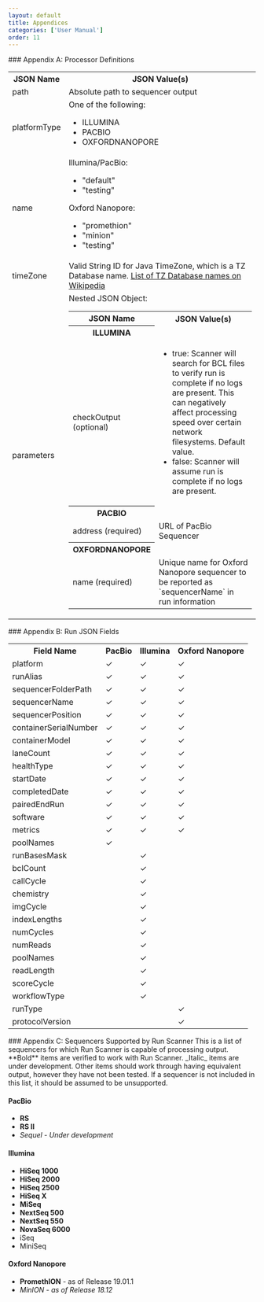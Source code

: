 ```yaml
---
layout: default
title: Appendices
categories: ['User Manual']
order: 11
---
```

<a id="A" />
### Appendix A: Processor Definitions
<table>
	<tr>
		<th>JSON Name</th>
		<th>JSON Value(s)</th>
	</tr>
	<tr>
		<td>path</td>
		<td>Absolute path to sequencer output</td>
	</tr>
	<tr>
		<td>platformType</td>
		<td>One of the following:
		<ul>
			<li>ILLUMINA</li>
			<li>PACBIO</li>
			<li>OXFORDNANOPORE</li>
		</ul></td>
	</tr>
	<tr>
		<td>name</td>
		<td>Illumina/PacBio:
		<ul>
			<li>"default"</li>
			<li>"testing"</li>
		</ul>
		Oxford Nanopore:
		<ul>
			<li>"promethion"</li>
			<li>"minion"</li>
			<li>"testing"</li>
		</ul></td>
	</tr>
	<tr>
		<td>timeZone</td>
		<td>Valid String ID for Java TimeZone, which is a TZ Database name. <a href="https://en.wikipedia.org/wiki/List_of_tz_database_time_zones#List">List of TZ Database names on Wikipedia</a></td>
	</tr>
	<tr>
		<td>parameters</td>
		<td>Nested JSON Object:
		<table>
			<tr>
				<th>JSON Name</th>
				<th>JSON Value(s)</th>
			</tr>
			<tr colspan="2">
				<th>ILLUMINA</th>
			</tr>
			<tr>
				<td>checkOutput (optional)</td>
				<td><ul>
					<li>true: Scanner will search for BCL files to verify run is complete if no logs are present. This can negatively affect processing speed over certain network filesystems. Default value.</li>
					<li>false: Scanner will assume run is complete if no logs are present.</li>
				</ul></td>
			</tr>
			<tr colspan="2">
				<th>PACBIO</th>
			</tr>
			<tr>
				<td>address (required)</td>
				<td>URL of PacBio Sequencer</td>
			</tr>
			<tr colspan="2">
				<th>OXFORDNANOPORE</th>
			</tr>
			<tr>
				<td>name (required)</td>
				<td>Unique name for Oxford Nanopore sequencer to be reported as `sequencerName` in run information</td>
			</tr>
		</table></td>
	</tr>
</table>


<a id="B" />
### Appendix B: Run JSON Fields
<!-- TODO: Convert this to explanations rather than checkmarks, 
esp bc they might vary in meaning b/w PromION and MinION -->
<table>
	<tr>
		<th>Field Name</th>
		<th>PacBio</th>
		<th>Illumina</th>
		<th>Oxford Nanopore</th>
	</tr>
	<tr>
		<td>platform</td>
		<td>✓</td>
		<td>✓</td>
		<td>✓</td>
	</tr>
	<tr>
		<td>runAlias</td>
		<td>✓</td>
		<td>✓</td>
		<td>✓</td>
	</tr>
	<tr>
		<td>sequencerFolderPath</td>
		<td>✓</td>
		<td>✓</td>
		<td>✓</td>
	</tr>
	<tr>
		<td>sequencerName</td>
		<td>✓</td>
		<td>✓</td>
		<td>✓</td>
	</tr>
	<tr>
		<td>sequencerPosition</td>
		<td>✓</td>
		<td>✓</td>
		<td>✓</td>
	</tr>
	<tr>
		<td>containerSerialNumber</td>
		<td>✓</td>
		<td>✓</td>
		<td>✓</td>
	</tr>
	<tr>
		<td>containerModel</td>
		<td>✓</td>
		<td>✓</td>
		<td>✓</td>
	</tr>
	<tr>
		<td>laneCount</td>
		<td>✓</td>
		<td>✓</td>
		<td>✓</td>
	</tr>
	<tr>
		<td>healthType</td>
		<td>✓</td>
		<td>✓</td>
		<td>✓</td>
	</tr>
	<tr>
		<td>startDate</td>
		<td>✓</td>
		<td>✓</td>
		<td>✓</td>
	</tr>
	<tr>
		<td>completedDate</td>
		<td>✓</td>
		<td>✓</td>
		<td>✓</td>
	</tr>
	<tr>
		<td>pairedEndRun</td>
		<td>✓</td>
		<td>✓</td>
		<td>✓</td>
	</tr>
	<tr>
		<td>software</td>
		<td>✓</td>
		<td>✓</td>
		<td>✓</td>
	</tr>
	<tr>
		<td>metrics</td>
		<td>✓</td>
		<td>✓</td>
		<td>✓</td>
	</tr>
	<tr>
		<td>poolNames</td>
		<td>✓</td>
		<td></td>
		<td></td>
	</tr>
	<tr>
		<td>runBasesMask</td>
		<td></td>
		<td>✓</td>
		<td></td>
	</tr>
	<tr>
		<td>bclCount</td>
		<td></td>
		<td>✓</td>
		<td></td>
	</tr>
	<tr>
		<td>callCycle</td>
		<td></td>
		<td>✓</td>
		<td></td>
	</tr>
	<tr>
		<td>chemistry</td>
		<td></td>
		<td>✓</td>
		<td></td>
	</tr>
	<tr>
		<td>imgCycle</td>
		<td></td>
		<td>✓</td>
		<td></td>
	</tr>
	<tr>
		<td>indexLengths</td>
		<td></td>
		<td>✓</td>
		<td></td>
	</tr>
	<tr>
		<td>numCycles</td>
		<td></td>
		<td>✓</td>
		<td></td>
	</tr>
	<tr>
		<td>numReads</td>
		<td></td>
		<td>✓</td>
		<td></td>
	</tr>
	<tr>
		<td>poolNames</td>
		<td></td>
		<td>✓</td>
		<td></td>
	</tr>
	<tr>
		<td>readLength</td>
		<td></td>
		<td>✓</td>
		<td></td>
	</tr>
	<tr>
		<td>scoreCycle</td>
		<td></td>
		<td>✓</td>
		<td></td>
	</tr>
	<tr>
		<td>workflowType</td>
		<td></td>
		<td>✓</td>
		<td></td>
	</tr>
	<tr>
		<td>runType</td>
		<td></td>
		<td></td>
		<td>✓</td>
	</tr>
	<tr>
		<td>protocolVersion</td>
		<td></td>
		<td></td>
		<td>✓</td>
	</tr>
</table>




<a id="C" />
### Appendix C: Sequencers Supported by Run Scanner
This is a list of sequencers for which Run Scanner is capable of processing 
output. 
**Bold** items are verified to work with Run Scanner. 
_Italic_ items are under development. Other items should work through having 
equivalent output, however they have not been tested. 
If a sequencer is not included in this list, it should be assumed to be 
unsupported.

#### PacBio
* **RS**
* **RS II**
* _Sequel - Under development_

#### Illumina
* **HiSeq 1000**
* **HiSeq 2000**
* **HiSeq 2500**
* **HiSeq X**
* **MiSeq**
* **NextSeq 500**
* **NextSeq 550**
* **NovaSeq 6000**
* iSeq
* MiniSeq

#### Oxford Nanopore

* **PromethION** - as of Release 19.01.1
* _MinION - as of Release 18.12_
<!-- TODO: make minion bold when the RunProcessor for that is done -->
